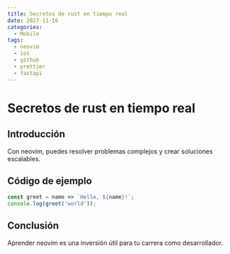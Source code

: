 ```yaml
---
title: Secretos de rust en tiempo real
date: 2027-11-16
categories:
  - Mobile
tags:
  - neovim
  - ios
  - github
  - prettier
  - fastapi
---
```


# Secretos de rust en tiempo real

## Introducción

Con neovim, puedes resolver problemas complejos y crear soluciones escalables.

## Código de ejemplo

```javascript
const greet = name => `Hello, ${name}!`;
console.log(greet('world'));
```

## Conclusión

Aprender neovim es una inversión útil para tu carrera como desarrollador.